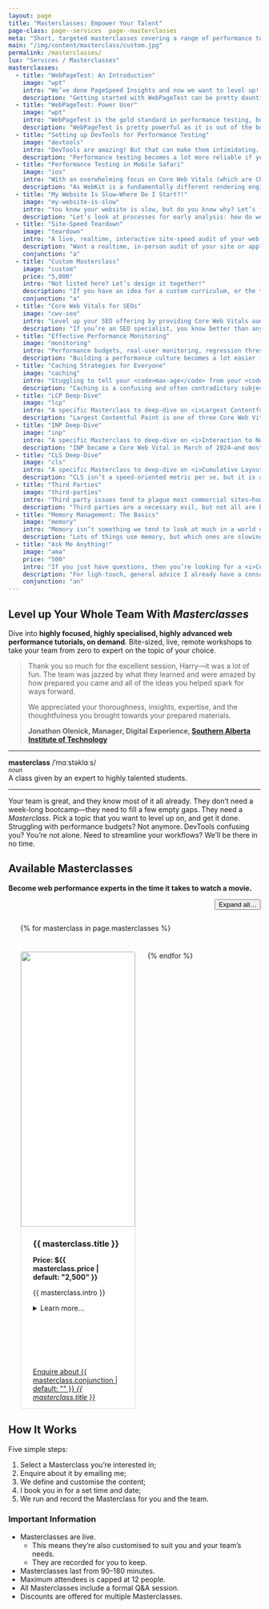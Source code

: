 ```yaml
---
layout: page
title: "Masterclasses: Empower Your Talent"
page-class: page--services  page--masterclasses
meta: "Short, targeted masterclasses covering a range of performance topics"
main: "/img/content/masterclass/custom.jpg"
permalink: /masterclasses/
lux: "Services / Masterclasses"
masterclasses:
  - title: "WebPageTest: An Introduction"
    image: "wpt"
    intro: "We’ve done PageSpeed Insights and now we want to level up! Let’s get started with WebPageTest!"
    description: "Getting started with WebPageTest can be pretty daunting, but this Masterclass will get you comfortable and confident with the basics: <ul><li>running your first test;</li> <li>sensible setup;</li> <li>best practices for best results;</li> <li>key features;</li> <li>early analysis.</li></ul>"
  - title: "WebPageTest: Power User"
    image: "wpt"
    intro: "WebPageTest is the gold standard in performance testing, but are you getting the most out of it?"
    description: "WebPageTest is pretty powerful as it is out of the box, but it can do so much more! Let’s learn: <ul> <li>scripting user journeys;</li> <li>testing behind logins;</li> <li>dealing with cookie banners;</li> <li>capturing custom metrics.</li></ul>"
  - title: "Setting up DevTools for Performance Testing"
    image: "devtools"
    intro: "DevTools are amazing! But that can make them intimidating. Let’s get you all set up with the most finely-tuned Chrome DevTools possible."
    description: "Performance testing becomes a lot more reliable if you have a forensic environment. It gets a lot more replicable if your entire team shares the same setup. This Masterclass will show you the ultimate configuration to make your DevTools as accurate and trustable as possible, as well as the secret tips, tricks, and workflows needed to take performance testing to the next level."
  - title: "Performance Testing in Mobile Safari"
    image: "ios"
    intro: "With an overwhelming focus on Core Web Vitals (which are Chrome-only, for now), it’s all too easy to overlook our iOS users! Let’s fix that."
    description: "As WebKit is a fundamentally different rendering engine, it requires a whole different approach when it comes to auditing web performance on iOS. Let’s look at the tools and workflows needed to keep your iPhone users smiling."
  - title: "My Website Is Slow—Where Do I Start?!"
    image: "my-website-is-slow"
    intro: "You know your website is slow, but do you know why? Let’s find out together…"
    description: "Let’s look at processes for early analysis: how do we quickly figure out the root causes of our issues? How can we hone in on problems as effectively as possible? Not only will this Masterclass help you troubleshoot current issues, but the techniques we learn can be transferred to any project at all!"
  - title: "Site-Speed Teardown"
    image: "teardown"
    intro: "A live, realtime, interactive site-speed audit of your web app."
    description: "Want a realtime, in-person audit of your site or app? This Masterclass will combine aspects of all other Masterclasses, but not with the same depth. A teardown will give you actionable insights while also demonstrating the techniques and strategies I use to begin performance audits."
    conjunction: "a"
  - title: "Custom Masterclass"
    image: "custom"
    price: "5,000"
    intro: "Not listed here? Let’s design it together!"
    description: "If you have an idea for a custom curriculum, or the things you’re interested in aren’t already available, let’s work together to design a custom Masterclass."
    conjunction: "a"
  - title: "Core Web Vitals for SEOs"
    image: "cwv-seo"
    intro: "Level up your SEO offering by providing Core Web Vitals audits!"
    description: "If you’re an SEO specialist, you know better than anyone about the importance of passing Google’s Core Web Vitals. In this Masterclass, I will show you how to get started debugging these issues yourself so that you can better servie your SEO clients."
  - title: "Effective Performance Monitoring"
    image: "monitoring"
    intro: "Performance budgets, real-user monitoring, regression thresholds, and incident response. Get it all covered here."
    description: "Building a performance culture becomes a lot easier if you have the right tools and processes in place. Thankfully, I have helped dozens of companies set up effective, robust, and pragmatic monitoring to make keeping on top of site-speed a breeze."
  - title: "Caching Strategies for Everyone"
    image: "caching"
    intro: "Stuggling to tell your <code>max-age</code> from your <code>Expires</code>? Your <code>Last-Modified</code> from your <code>Etag</code>? Not any more!"
    description: "Caching is a confusing and often contradictory subject. Which headers do we need? How long can we cache something for? How do we guarantee something will never get cached at all?! In this Masterclass, we’ll look at the different options we have available—and what they do—as well as suitable strategies for your own projects."
  - title: "LCP Deep-Dive"
    image: "lcp"
    intro: "A specific Masterclass to deep-dive on <i>Largest Contentful Paint</i>—what it is, how to debug it, and how to improve it!"
    description: "Largest Contentful Paint is one of three Core Web Vitals, and is currently the one that most sites struggle with! Are you one of them? This Masterclass will help us identify key contributors to LCP, and opportunistic upgrades to improve it."
  - title: "INP Deep-Dive"
    image: "inp"
    intro: "A specific Masterclass to deep-dive on <i>Interaction to Next Paint</i>—what it is, how to debug it, and how to improve it!"
    description: "INP became a Core Web Vital in March of 2024—and most sites seem to be doing well with it! For those who aren’t, this Masterclass will arm developers with the tools and tactics needed to identify and debug INP issues."
  - title: "CLS Deep-Dive"
    image: "cls"
    intro: "A specific Masterclass to deep-dive on <i>Cumulative Layout Shift</i>—what it is, how to debug it, and how to improve it!"
    description: "CLS isn’t a speed-oriented metric per se, but it is a Core Web Vital! It’s also unusually hard to debug, but this Masterclass will show you a series of tips and tricks I have devised over the last few years of working on site-speed, as well as some neat quick-win optimisations to help improve!"
  - title: "Third Parties"
    image: "third-parties"
    intro: "Third party issues tend to plague most commercial sites—how can we take the edge off of it?"
    description: "Third parties are a necessary evil, but not all are born equal—some are much worse than others! This Masterclass will give us strategies for quantifying the impact of third parties, working with Consent Management Platforms, governing tag managers, and a whole host more."
  - title: "Memory Management: The Basics"
    image: "memory"
    intro: "Memory isn’t something we tend to look at much in a world of Core Web Vitals, but it’s still incredibly important for users on low-powered devices."
    description: "Lots of things use memory, but which ones are slowing us down? Is it a memory leak? DOM size? Something else? Tooling around memory usage is pretty complex and deep, so this Masterclass helps to demistify it in order to detect and debug memory issues in our applications."
  - title: "Ask Me Anything!"
    image: "ama"
    price: "500"
    intro: "If you just have questions, then you’re looking for a <i>Consultation</i>."
    description: "For ligh-touch, general advice I already have a consultation service available. You can book one immediately!"
    conjunction: "an"
---
```


## Level up Your Whole Team With <i>Masterclasses</i>

Dive into **highly focused, highly specialised, highly advanced web performance
tutorials, on demand**. Bite-sized, live, remote workshops to take your team
from zero to expert on the topic of your choice.

<blockquote class="pull-quote  pull-quote--context-alt" id="quote:peter-gibb">
<p>Thank you so much for the excellent session, Harry—it was a lot of fun. The team was jazzed by what they learned and were amazed by how prepared you came and all of the ideas you helped spark for ways forward.</p>
<p>We appreciated your thoroughness, insights, expertise, and the thoughtfulness you brought towards your prepared materials.</p>
<b class="source  pull-quote__source">Jonathon Olenick, Manager, Digital Experience, <a href="https://www.sait.ca/">Southern Alberta Institute of Technology</a></b>
</blockquote>

- - -

**masterclass** /ˈmɑːstəklɑːs/  
<small><i>noun</i></small>  
A class given by an expert to highly talented students.

- - -

Your team is great, and they know most of it all already. They don’t need
a week-long bootcamp—they need to fill a few empty gaps. They need
a <i>Masterclass</i>. Pick a topic that you want to level up on, and get it
done. Struggling with performance budgets? Not anymore. DevTools confusing you?
You’re not alone. Need to streamline your workflows? We’ll be there in no time.

## Available Masterclasses

**Become web performance experts in the time it takes to watch a movie.**

<style>
.c-tiles-list {
  margin-left: 0;
  list-style: none;
  contain: layout paint;
}

@media screen and (min-width: 45em) {

  .c-tiles-list {
    display: flex;
    flex-wrap: wrap;
    gap: 1.5rem;
  }

}

.c-tile {
  background-color: #fff;
  border-radius: 4px;
  overflow: hidden;
  border: 1px solid #ddd;
  will-change: transform;
  transition: 0.2s transform;
  margin-bottom: 1.5rem;
  content-visibility: auto;
  contain-intrinsic-size: 1px 550px;
  contain: layout paint;
}

.c-tile:has(details[open]) {
  border-color: #f43059;
}

@media screen and (min-width: 45em) {

  .c-tile {
    width: calc(50% - 12px);
    margin-bottom: 0;
  }

  .c-tile:nth-child(2n+1):last-child {
    width: auto;
  }

}

.c-tile__title {
  margin-bottom: 0;
}

.c-tile__hero {
  --box-shadow-setup: 0 0 10px 10px inset;
  overflow: hidden;
  margin-bottom: 1.5rem;
  box-shadow: var(--box-shadow-setup) rgba(0,0,0,0);
  transition: 0.2s box-shadow;
}

.c-tile:has(.btn:hover) .c-tile__hero {
  box-shadow: var(--box-shadow-setup) rgba(0,0,0,.1);
}

.c-tile__image {
  display: block;
  width: 100%;
  will-change: transform;
  transition: 0.2s transform;
  position: relative;
  z-index: -1;
}

.c-tile:has(.btn:hover) .c-tile__image {
  transform: scale(1.05);
}

.c-tile__content {
  padding-right: 1.5rem;
  padding-left:  1.5rem;
}
.c-tile__text {
  min-height: 9rem;
}
</style>

<script>

  // Set up the shuffle() function before we need it: this removes the setup
  // itself from the Key Path, which is a huge over-optimisation.
  const shuffle = array => {
    for (let i = array.length - 1; i > 0; i--) {
      const j = Math.floor(Math.random() * (i + 1));
      [array[i], array[j]] = [array[j], array[i]];
    }
  }

</script>

<p style="text-align: right;">
  <button id="jsExpandTiles" class="btn  btn--positive  btn--small">Expand all…</button>
</p>

<ul class="c-tiles-list" id="jsMasterclassList">

  {% for masterclass in page.masterclasses %}
    <li class="c-tile  jsMasterclassItem">
      <div class="c-tile__hero">
        <img src="/img/content/masterclass/{{ masterclass.image }}.jpg" alt class="c-tile__image" width="960" height="549" loading="lazy">
      </div>
      <div class="c-tile__content">
        <h3 class="c-tile__title">{{ masterclass.title }}</h3>
        <p><strong>Price: ${{ masterclass.price | default: "2,500" }}</strong></p>
        <div class="c-tile__text">
        <p>{{ masterclass.intro }}</p>
        <details>
          <summary>Learn more…</summary>
          <p>{{ masterclass.description }}</p>
        </details>
        </div>
        <p><a href="mailto:csswizardry@gmail.com?subject=Masterclass:%20{{ masterclass.title }}" class="btn  btn--full">Enquire about {{ masterclass.conjunction | default: "" }} <i>{{ masterclass.title }}</i></a></p>
      </div>
    </li>
   {% endfor %}

</ul>

<script>

  (() => {

    performance.mark('begin');

    // Shuffle the cards so we get a different order every time.
    const masterclassList = document.getElementById('jsMasterclassList');
    const masterclassItem = Array.from(masterclassList.querySelectorAll('.jsMasterclassItem'));

    shuffle(masterclassItem);

    masterclassList.innerHTML = '';
    masterclassItem.forEach(item => {
      masterclassList.appendChild(item);
    });

    // Let’s see how long the shuffle takes
    performance.mark('end');
    const shuffleTime = performance.measure('shuffle', 'begin', 'end');
    console.log('shuffle: ' + shuffleTime.duration + 'ms');

    // Toggle tiles’ open/closed state.
    document.getElementById('jsExpandTiles').addEventListener('click', function() {
      const detailsElements = document.querySelectorAll('#jsMasterclassList details');
      const allOpen = Array.from(detailsElements).every(details => details.open);

      detailsElements.forEach(details => {
        details.open = !allOpen;
      });

      this.textContent = allOpen ? 'Expand all…' : 'Collapse all…';

    });

  })();

</script>

## How It Works

Five simple steps:

1. Select a Masterclass you’re interested in;
2. Enquire about it by emailing me;
3. We define and customise the content;
4. I book you in for a set time and date;
5. We run and record the Masterclass for you and the team.

### Important Information

* Masterclasses are live.
  * This means they’re also customised to suit you and your team’s needs.
  * They are recorded for you to keep.
* Masterclasses last from 90–180 minutes.
* Maximum attendees is capped at 12 people.
* All Masterclasses include a formal Q&A session.
* Discounts are offered for multiple Masterclasses.
